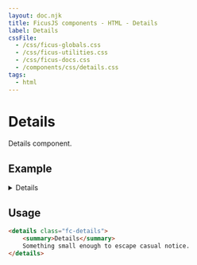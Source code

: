 ```yaml
---
layout: doc.njk
title: FicusJS components - HTML - Details
label: Details
cssFile: 
  - /css/ficus-globals.css
  - /css/ficus-utilities.css
  - /css/ficus-docs.css
  - /components/css/details.css
tags:
  - html
---
```

# Details

Details component.

## Example

<details class="fc-details">
    <summary>Details</summary>
    Something small enough to escape casual notice.
</details>

## Usage

```html
<details class="fc-details">
    <summary>Details</summary>
    Something small enough to escape casual notice.
</details>
```
